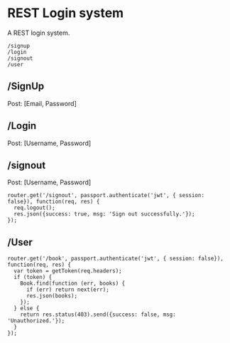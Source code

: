 # REST Login system
A REST login system.

```
/signup
/login 
/signout
/user
```

## /SignUp
Post: [Email, Password]   

## /Login
Post: [Username, Password]

## /signout
Post: [Username, Password]

```
router.get('/signout', passport.authenticate('jwt', { session: false}), function(req, res) {
  req.logout();
  res.json({success: true, msg: 'Sign out successfully.'});
});
```

## /User
```
router.get('/book', passport.authenticate('jwt', { session: false}), function(req, res) {
  var token = getToken(req.headers);
  if (token) {
    Book.find(function (err, books) {
      if (err) return next(err);
      res.json(books);
    });
  } else {
    return res.status(403).send({success: false, msg: 'Unauthorized.'});
  }
});
```
